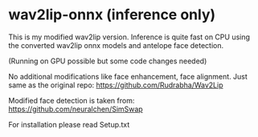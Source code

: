 # wav2lip-onnx (inference only)
This is my modified wav2lip version.
Inference is quite fast on CPU using the converted wav2lip onnx models and antelope face detection.

(Running on GPU possible but some code changes needed)

No additional modifications like face enhancement, face alignment.
Just same as the original repo: https://github.com/Rudrabha/Wav2Lip

Modified face detection is taken from:
https://github.com/neuralchen/SimSwap

For installation please read Setup.txt
